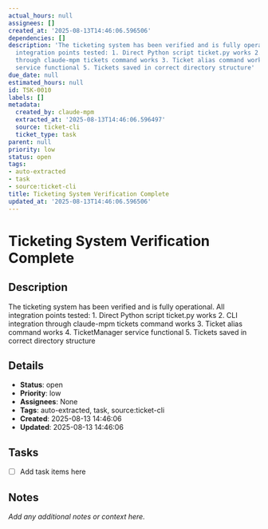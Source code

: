 ```yaml
---
actual_hours: null
assignees: []
created_at: '2025-08-13T14:46:06.596506'
dependencies: []
description: 'The ticketing system has been verified and is fully operational. All
  integration points tested: 1. Direct Python script ticket.py works 2. CLI integration
  through claude-mpm tickets command works 3. Ticket alias command works 4. TicketManager
  service functional 5. Tickets saved in correct directory structure'
due_date: null
estimated_hours: null
id: TSK-0010
labels: []
metadata:
  created_by: claude-mpm
  extracted_at: '2025-08-13T14:46:06.596497'
  source: ticket-cli
  ticket_type: task
parent: null
priority: low
status: open
tags:
- auto-extracted
- task
- source:ticket-cli
title: Ticketing System Verification Complete
updated_at: '2025-08-13T14:46:06.596506'
---
```


# Ticketing System Verification Complete

## Description
The ticketing system has been verified and is fully operational. All integration points tested: 1. Direct Python script ticket.py works 2. CLI integration through claude-mpm tickets command works 3. Ticket alias command works 4. TicketManager service functional 5. Tickets saved in correct directory structure

## Details
- **Status**: open
- **Priority**: low
- **Assignees**: None
- **Tags**: auto-extracted, task, source:ticket-cli
- **Created**: 2025-08-13 14:46:06
- **Updated**: 2025-08-13 14:46:06

## Tasks
- [ ] Add task items here

## Notes
_Add any additional notes or context here._
